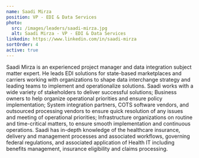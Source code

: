 ```yaml
---
name: Saadi Mirza
position: VP - EDI & Data Services
photo:
  src: /images/leaders/saadi-mirza.jpg
  alt: Saadi Mirza - VP - EDI & Data Services
linkedin: https://www.linkedin.com/in/saadi-mirza
sortOrder: 4
active: true
---
```


Saadi Mirza is an experienced project manager and data integration subject matter expert. He leads EDI solutions for state-based marketplaces and carriers working with organizations to shape data interchange strategy and leading teams to implement and operationalize solutions. Saadi works with a wide variety of stakeholders to deliver successful solutions; Business owners to help organize operational priorities and ensure policy implementation; System integration partners, COTS software vendors, and outsourced processing vendors to ensure quick resolution of any issues and meeting of operational priorities; Infrastructure organizations on routine and time-critical matters, to ensure smooth implementation and continuous operations. Saadi has in-depth knowledge of the healthcare insurance, delivery and management processes and associated workflows, governing federal regulations, and associated application of Health IT including benefits management, insurance eligibility and claims processing.
